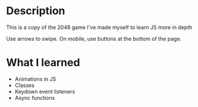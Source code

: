 # Description

This is a copy of the 2048 game I've made myself to learn JS more in depth

Use arrows to swipe. On mobile, use buttons at the bottom of the page.

# What I learned

- Animations in JS
- Classes
- Keydown event listeners
- Async functions
